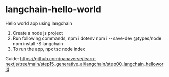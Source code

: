 # langchain-hello-world
Hello world app using langchain

1. Create a node js project
2. Run following commands,
  npm i dotenv
  npm i --save-dev @types/node
  npm install -S langchain
3. To run the app, 
  npx tsc
  node index

Guide: https://github.com/panaverse/learn-nextjs/tree/main/step15_generative_ai/langchain/step00_langchain_helloworld
